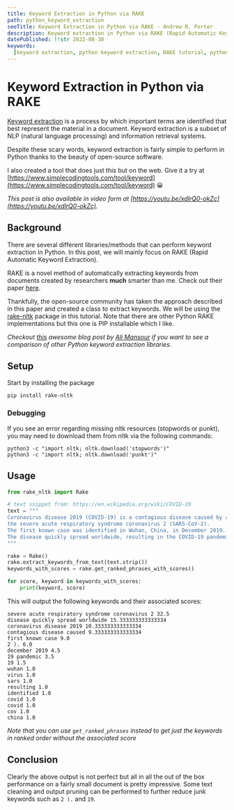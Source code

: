```yaml
---
title: Keyword Extraction in Python via RAKE
path: python_keyword_extraction
seoTitle: Keyword Extraction in Python via RAKE - Andrew R. Porter
description: Keyword extraction in Python via RAKE (Rapid Automatic Keyword Extraction).
datePublished: !!str 2022-08-30
keywords:
  [keyword extraction, python keyword extraction, RAKE tutorial, python RAKE]
---
```


# Keyword Extraction in Python via RAKE

[Keyword extraction](https://en.wikipedia.org/wiki/Keyword_extraction?oldformat=true) is a process by which important terms are identified that best represent the material in a document. Keyword extraction is a subset of NLP (natural language processing) and information retrieval systems.

Despite these scary words, keyword extraction is fairly simple to perform in Python thanks to the beauty of open-source software.

I also created a tool that does just this but on the web. Give it a try at [https://www.simplecodingtools.com/tool/keyword](https://www.simplecodingtools.com/tool/keyword) 😀

_This post is also available in video form at [https://youtu.be/xdlrQ0-okZc](https://youtu.be/xdlrQ0-okZc)._

## Background

There are several different libraries/methods that can perform keyword extraction in Python. In this post, we will mainly focus on RAKE (Rapid Automatic Keyword Extraction).

RAKE is a novel method of automatically extracting keywords from documents created by researchers **much** smarter than me. Check out their paper [here](https://www.researchgate.net/publication/227988510_Automatic_Keyword_Extraction_from_Individual_Documents).

Thankfully, the open-source community has taken the approach described in this paper and created a class to extract keywords. We will be using the [rake-nltk](https://github.com/csurfer/rake-nltk) package in this tutorial. Note that there are other Python RAKE implementations but this one is PIP installable which I like.

_Checkout [this](https://www.analyticsvidhya.com/blog/2022/01/four-of-the-easiest-and-most-effective-methods-of-keyword-extraction-from-a-single-text-using-python/) awesome blog post by [Ali Mansour](https://www.analyticsvidhya.com/blog/author/ali8445u/) if you want to see a comparison of other Python keyword extraction libraries._

## Setup

Start by installing the package

```
pip install rake-nltk
```

### Debugging

If you see an error regarding missing nltk resources (stopwords or punkt), you may need to download them from nltk via the following commands:

```
python3 -c "import nltk; nltk.download('stopwords')"
python3 -c "import nltk; nltk.download('punkt')"
```

## Usage

```python
from rake_nltk import Rake

# text snippet from: https://en.wikipedia.org/wiki/COVID-19
text = """
Coronavirus disease 2019 (COVID-19) is a contagious disease caused by a virus,
the severe acute respiratory syndrome coronavirus 2 (SARS-CoV-2).
The first known case was identified in Wuhan, China, in December 2019.
The disease quickly spread worldwide, resulting in the COVID-19 pandemic.
"""

rake = Rake()
rake.extract_keywords_from_text(text.strip())
keywords_with_scores = rake.get_ranked_phrases_with_scores()

for score, keyword in keywords_with_scores:
    print(keyword, score)
```

This will output the following keywords and their associated scores:

```shell
severe acute respiratory syndrome coronavirus 2 32.5
disease quickly spread worldwide 15.333333333333334
coronavirus disease 2019 10.333333333333334
contagious disease caused 9.333333333333334
first known case 9.0
2 ). 6.0
december 2019 4.5
19 pandemic 3.5
19 1.5
wuhan 1.0
virus 1.0
sars 1.0
resulting 1.0
identified 1.0
covid 1.0
covid 1.0
cov 1.0
china 1.0
```

_Note that you can use `get_ranked_phrases` instead to get just the keywords in ranked order without the associated score_

## Conclusion

Clearly the above output is not perfect but all in all the out of the box performance on a fairly small document is pretty impressive. Some text cleaning and output pruning can be performed to further reduce junk keywords such as `2 ).` and `19`.

